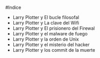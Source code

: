 #Indice

* Larry Plotter y El bucle filosofal
* Larry Plotter y La clave del Wifi
* Larry Plotter y El prisionero del Firewal
* Larry Plotter y el malware de fuego
* Larry Plotter y la orden de Unix
* Larry Plotter y el misterio del hacker
* Larry Plotter y los commit de la muerte
